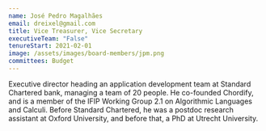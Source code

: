 ```yaml
---
name: José Pedro Magalhães
email: dreixel@gmail.com
title: Vice Treasurer, Vice Secretary
executiveTeam: "False"
tenureStart: 2021-02-01
image: /assets/images/board-members/jpm.png
committees: Budget
---
```

Executive director heading an application development team at Standard Chartered bank, managing a team of 20 people. He co-founded Chordify, and is a member of the IFIP Working Group 2.1 on Algorithmic Languages and Calculi. Before Standard Chartered, he was a postdoc research assistant at Oxford University, and before that, a PhD at Utrecht University.
